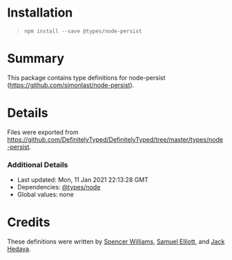 # Installation
> `npm install --save @types/node-persist`

# Summary
This package contains type definitions for node-persist (https://github.com/simonlast/node-persist).

# Details
Files were exported from https://github.com/DefinitelyTyped/DefinitelyTyped/tree/master/types/node-persist.

### Additional Details
 * Last updated: Mon, 11 Jan 2021 22:13:28 GMT
 * Dependencies: [@types/node](https://npmjs.com/package/@types/node)
 * Global values: none

# Credits
These definitions were written by [Spencer Williams](https://github.com/spencerwi), [Samuel Elliott](https://github.com/samuelthomas2774), and [Jack Hedaya](https://github.com/jackHedaya).

